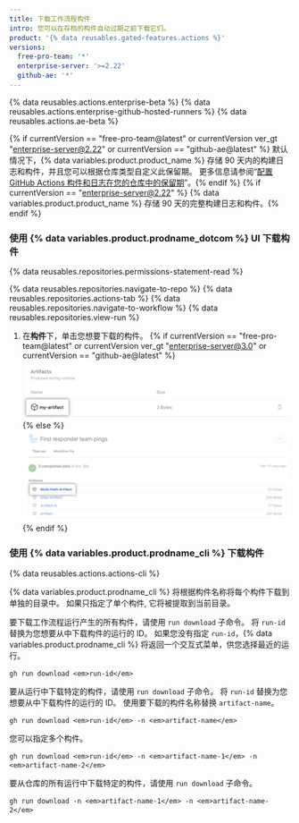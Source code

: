 ```yaml
---
title: 下载工作流程构件
intro: 您可以在存档的构件自动过期之前下载它们。
product: '{% data reusables.gated-features.actions %}'
versions:
  free-pro-team: '*'
  enterprise-server: '>=2.22'
  github-ae: '*'
---
```


{% data reusables.actions.enterprise-beta %}
{% data reusables.actions.enterprise-github-hosted-runners %}
{% data reusables.actions.ae-beta %}

{% if currentVersion == "free-pro-team@latest" or currentVersion ver_gt "enterprise-server@2.22" or currentVersion == "github-ae@latest" %} 默认情况下，{% data variables.product.product_name %} 存储 90 天内的构建日志和构件，并且您可以根据仓库类型自定义此保留期。 更多信息请参阅“[配置 GitHub Actions 构件和日志在您的仓库中的保留期](/github/administering-a-repository/configuring-the-retention-period-for-github-actions-artifacts-and-logs-in-your-repository)”。{% endif %}
{% if currentVersion == "enterprise-server@2.22" %} {% data variables.product.product_name %} 存储 90 天的完整构建日志和构件。{% endif %}

### 使用 {% data variables.product.prodname_dotcom %} UI 下载构件

{% data reusables.repositories.permissions-statement-read %}

{% data reusables.repositories.navigate-to-repo %}
{% data reusables.repositories.actions-tab %}
{% data reusables.repositories.navigate-to-workflow %}
{% data reusables.repositories.view-run %}
1. 在**构件**下，单击您想要下载的构件。
    {% if currentVersion == "free-pro-team@latest" or currentVersion ver_gt "enterprise-server@3.0" or currentVersion == "github-ae@latest" %}
    ![下载构件下拉菜单](/assets/images/help/repository/artifact-drop-down-updated.png)
    {% else %}
    ![下载构件下拉菜单](/assets/images/help/repository/artifact-drop-down.png)
    {% endif %}

### 使用 {% data variables.product.prodname_cli %} 下载构件

{% data reusables.actions.actions-cli %}

{% data variables.product.prodname_cli %} 将根据构件名称将每个构件下载到单独的目录中。 如果只指定了单个构件, 它将被提取到当前目录。

要下载工作流程运行产生的所有构件，请使用 `run download` 子命令。 将 `run-id` 替换为您想要从中下载构件的运行的 ID。 如果您没有指定 `run-id`，{% data variables.product.prodname_cli %} 将返回一个交互式菜单，供您选择最近的运行。

```shell
gh run download <em>run-id</em>
```

要从运行中下载特定的构件，请使用 `run download` 子命令。 将 `run-id` 替换为您想要从中下载构件的运行的 ID。 使用要下载的构件名称替换 `artifact-name`。

```shell
gh run download <em>run-id</em> -n <em>artifact-name</em>
```

您可以指定多个构件。

```shell
gh run download <em>run-id</em> -n <em>artifact-name-1</em> -n <em>artifact-name-2</em>
```

要从仓库的所有运行中下载特定的构件，请使用 `run download` 子命令。

```shell
gh run download -n <em>artifact-name-1</em> -n <em>artifact-name-2</em>
```
